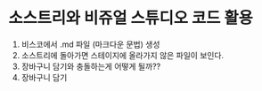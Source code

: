 # 소스트리와 비쥬얼 스튜디오 코드 활용
1. 비스코에서 .md 파일 (마크다운 문법) 생성
2. 소스트리에 돌아가면 스테이지에 올라가지 않은 파일이 보인다.
3. 장바구니 담기와 충돌하는게 어떻게 될까??
4. 장바구니 담기
